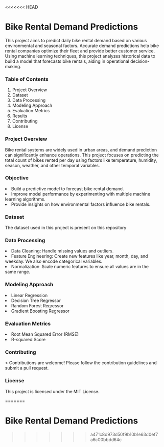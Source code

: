 <<<<<<< HEAD
# Bike Rental Demand Predictions

<p>This project aims to predict daily bike rental demand based on various environmental and seasonal factors. Accurate demand predictions help bike rental companies optimize their fleet and provide better customer service. Using machine learning techniques, this project analyzes historical data to build a model that forecasts bike rentals, aiding in operational decision-making.</p>

<h3>Table of Contents</h3>
<ol type = 1>

<li>Project Overview </li>
<li>Dataset </li>
<li>Data Processing </li>
<li>Modeling Approach </li>
<li>Evaluation Metrics </li>
<li>Results </li>
<li>Contributing </li>
<li>License  </li>
</ol>
<h3>Project Overview </h3>
<p>Bike rental systems are widely used in urban areas, and demand prediction can significantly enhance operations. This project focuses on predicting the total count of bikes rented per day using factors like temperature, humidity, season, weather, and other temporal variables. </p>

<h3>Objective </h3>
<li>Build a predictive model to forecast bike rental demand.</li>
<li>Improve model performance by experimenting with multiple machine learning algorithms. </li>
<li>Provide insights on how environmental factors influence bike rentals.</li>

<h3>Dataset</h3>
The dataset used in this project is present on  this repository 

<h3>Data Processing </h3>
<li>Data Cleaning: Handle missing values and outliers. </li>
<li>Feature Engineering: Create new features like year, month, day, and weekday. We also encode categorical variables. </li>
<li>Normalization: Scale numeric features to ensure all values are in the same range. </li>
<h3>Modeling Approach</h3>

<li>Linear Regression</li> 
 <li>Decision Tree Regressor</li>
<li>Random Forest Regressor</li>
<li>Gradient Boosting Regressor </li>

<h3>Evaluation Metrics </h3>

<li>Root Mean Squared Error (RMSE) </li>
<li>R-squared Score </li>


<h3>Contributing </h3>
> Contributions are welcome! Please follow the contribution guidelines and submit a pull request.

<h3>License </h3>
<p>This project is licensed under the MIT License. </p>


=======
# Bike Rental Demand Predictions
>>>>>>> a471c8d973d50f9b10b1e63d0ef7a6c00bbdd64c

